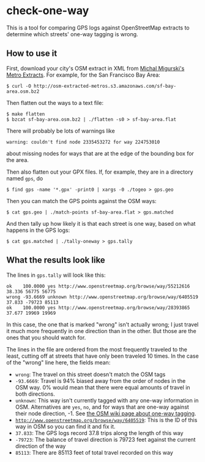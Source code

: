 check-one-way
=============

This is a tool for comparing GPS logs against OpenStreetMap extracts
to determine which streets' one-way tagging is wrong.

How to use it
-------------

First, download your city's OSM extract in XML from
[Michal Migurski's Metro Extracts](http://metro.teczno.com/).
For example, for the San Francisco Bay Area:

    $ curl -O http://osm-extracted-metros.s3.amazonaws.com/sf-bay-area.osm.bz2

Then flatten out the ways to a text file:

    $ make flatten
    $ bzcat sf-bay-area.osm.bz2 | ./flatten -s0 > sf-bay-area.flat

There will probably be lots of warnings like

    warning: couldn't find node 2335453272 for way 224753010

about missing nodes for ways that are at the edge of the bounding box for the area.

Then also flatten out your GPX files. If, for example, they are in a directory
named <code>gps</code>, do

    $ find gps -name '*.gpx' -print0 | xargs -0 ./togeo > gps.geo

Then you can match the GPS points against the OSM ways:

    $ cat gps.geo | ./match-points sf-bay-area.flat > gps.matched

And then tally up how likely it is that each street is one way, based on what
happens in the GPS logs:

    $ cat gps.matched | ./tally-oneway > gps.tally

What the results look like
--------------------------

The lines in <code>gps.tally</code> will look like this:

    ok    100.0000 yes http://www.openstreetmap.org/browse/way/55212616 38.336 56775 56775
    wrong -93.6669 unknown http://www.openstreetmap.org/browse/way/6405519 37.833 -79723 85113
    ok    100.0000 yes http://www.openstreetmap.org/browse/way/28393865 37.677 19969 19969

In this case, the one that is marked "wrong" isn't actually wrong; I just travel it
much more frequently in one direction than in the other. But those are the ones
that you should watch for.

The lines in the file are ordered from the most frequently traveled to the least,
cutting off at streets that have only been traveled 10 times. In the case of the "wrong" line here,
the fields mean:

  - <code>wrong</code>: The travel on this street doesn't match the OSM tags
  - <code>-93.6669</code>: Travel is 94% biased away from the order of nodes in the OSM way.
    0% would mean that there were equal amounts of travel in both directions.
  - <code>unknown</code>: This way isn't currently tagged with any one-way information in OSM.
    Alternatives are <code>yes</code>, <code>no</code>, and for ways that are one-way against
    their node direction, </code>-1</code>.
    See [the OSM wiki page about one-way tagging](http://wiki.openstreetmap.org/wiki/Key:oneway).
  - <code>http://www.openstreetmap.org/browse/way/6405519</code>: This is the ID of this way in OSM
    so you can find it and fix it.
  - <code>37.833</code>: The GPS logs record 37.8 trips along the length of this way
  - <code>-79723</code>: The balance of travel direction is 79723 feet against the current direction of the way
  - <code>85113</code>: There are 85113 feet of total travel recorded on this way
